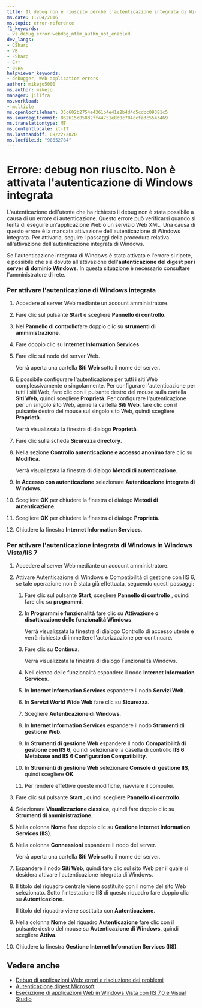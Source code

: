 ```yaml
---
title: Il debug non è riuscito perché l'autenticazione integrata di Windows non è abilitata | Microsoft Docs
ms.date: 11/04/2016
ms.topic: error-reference
f1_keywords:
- vs.debug.error.webdbg_ntlm_authn_not_enabled
dev_langs:
- CSharp
- VB
- FSharp
- C++
- aspx
helpviewer_keywords:
- debugger, Web application errors
author: mikejo5000
ms.author: mikejo
manager: jillfra
ms.workload:
- multiple
ms.openlocfilehash: 35c602b2754e4361b4e41e2b4d4d5cdcc09381c5
ms.sourcegitcommit: 062615c058d2ff44751e8d0c704ccfa3c5543469
ms.translationtype: MT
ms.contentlocale: it-IT
ms.lasthandoff: 09/22/2020
ms.locfileid: "90852784"
---
```

# <a name="error-debugging-failed-because-integrated-windows-authentication-is-not-enabled"></a>Errore: debug non riuscito. Non è attivata l'autenticazione di Windows integrata
L'autenticazione dell'utente che ha richiesto il debug non è stata possibile a causa di un errore di autenticazione. Questo errore può verificarsi quando si tenta di eseguire un'applicazione Web o un servizio Web XML. Una causa di questo errore è la mancata attivazione dell'autenticazione di Windows integrata. Per attivarla, seguire i passaggi della procedura relativa all'attivazione dell'autenticazione integrata di Windows.

 Se l'autenticazione integrata di Windows è stata attivata e l'errore si ripete, è possibile che sia dovuto all'attivazione dell'**autenticazione del digest per i server di dominio Windows**. In questa situazione è necessario consultare l'amministratore di rete.

### <a name="to-enable-integrated-windows-authentication"></a>Per attivare l'autenticazione di Windows integrata

1. Accedere al server Web mediante un account amministratore.

2. Fare clic sul pulsante **Start** e scegliere **Pannello di controllo**.

3. Nel **Pannello di controllo**fare doppio clic su **strumenti di amministrazione**.

4. Fare doppio clic su **Internet Information Services**.

5. Fare clic sul nodo del server Web.

     Verrà aperta una cartella **Siti Web** sotto il nome del server.

6. È possibile configurare l'autenticazione per tutti i siti Web complessivamente o singolarmente. Per configurare l'autenticazione per tutti i siti Web, fare clic con il pulsante destro del mouse sulla cartella **Siti Web**, quindi scegliere **Proprietà**. Per configurare l'autenticazione per un singolo sito Web, aprire la cartella **Siti Web**, fare clic con il pulsante destro del mouse sul singolo sito Web, quindi scegliere **Proprietà**.

     Verrà visualizzata la finestra di dialogo **Proprietà**.

7. Fare clic sulla scheda **Sicurezza directory**.

8. Nella sezione **Controllo autenticazione e accesso anonimo** fare clic su **Modifica**.

     Verrà visualizzata la finestra di dialogo **Metodi di autenticazione**.

9. In **Accesso con autenticazione** selezionare **Autenticazione integrata di Windows**.

10. Scegliere **OK** per chiudere la finestra di dialogo **Metodi di autenticazione**.

11. Scegliere **OK** per chiudere la finestra di dialogo **Proprietà**.

12. Chiudere la finestra **Internet Information Services**.

### <a name="to-enable-integrated-windows-authentication-in-windows-vistaiis-7"></a>Per attivare l'autenticazione integrata di Windows in Windows Vista/IIS 7

1. Accedere al server Web mediante un account amministratore.

2. Attivare Autenticazione di Windows e Compatibilità di gestione con IIS 6, se tale operazione non è stata già effettuata, seguendo questi passaggi:

    1. Fare clic sul pulsante **Start**, scegliere **Pannello di controllo** , quindi fare clic su **programmi**.

    2. In **Programmi e funzionalità** fare clic su **Attivazione o disattivazione delle funzionalità Windows**.

         Verrà visualizzata la finestra di dialogo Controllo di accesso utente e verrà richiesto di immettere l'autorizzazione per continuare.

    3. Fare clic su **Continua**.

         Verrà visualizzata la finestra di dialogo Funzionalità Windows.

    4. Nell'elenco delle funzionalità espandere il nodo **Internet Information Services**.

    5. In **Internet Information Services** espandere il nodo **Servizi Web**.

    6. In **Servizi World Wide Web** fare clic su **Sicurezza**.

    7. Scegliere **Autenticazione di Windows**.

    8. In **Internet Information Services** espandere il nodo **Strumenti di gestione Web**.

    9. In **Strumenti di gestione Web** espandere il nodo **Compatibilità di gestione con IIS 6**, quindi selezionare la casella di controllo **IIS 6 Metabase and IIS 6 Configuration Compatibility**.

    10. In **Strumenti di gestione Web** selezionare **Console di gestione IIS**, quindi scegliere **OK**.

    11. Per rendere effettive queste modifiche, riavviare il computer.

3. Fare clic sul pulsante **Start** , quindi scegliere **Pannello di controllo**.

4. Selezionare **Visualizzazione classica**, quindi fare doppio clic su **Strumenti di amministrazione**.

5. Nella colonna **Nome** fare doppio clic su **Gestione Internet Information Services (IIS)**.

6. Nella colonna **Connessioni** espandere il nodo del server.

     Verrà aperta una cartella **Siti Web** sotto il nome del server.

7. Espandere il nodo **Siti Web**, quindi fare clic sul sito Web per il quale si desidera attivare l'autenticazione integrata di Windows.

8. Il titolo del riquadro centrale viene sostituito con il nome del sito Web selezionato. Sotto l'intestazione **IIS** di questo riquadro fare doppio clic su **Autenticazione**.

     Il titolo del riquadro viene sostituito con **Autenticazione**.

9. Nella colonna **Nome** del riquadro **Autenticazione** fare clic con il pulsante destro del mouse su **Autenticazione di Windows**, quindi scegliere **Attiva**.

10. Chiudere la finestra **Gestione Internet Information Services (IIS)**.

## <a name="see-also"></a>Vedere anche
- [Debug di applicazioni Web: errori e risoluzione dei problemi](../debugger/debugging-web-applications-errors-and-troubleshooting.md)
- [Autenticazione digest Microsoft](/windows/win32/secauthn/microsoft-digest-authentication)
- [Esecuzione di applicazioni Web in Windows Vista con IIS 7,0 e Visual Studio](/previous-versions/aa964620(v=vs.140))